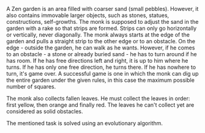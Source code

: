 A Zen garden is an area filled with coarser sand (small pebbles). However, it also contains immovable larger objects, such as stones, statues, constructions, self-growths. The monk is supposed to adjust the sand in the garden with a rake so that strips are formed. Strips can only go horizontally or vertically, never diagonally. The monk always starts at the edge of the garden and pulls a straight strip to the other edge or to an obstacle. On the edge - outside the garden, he can walk as he wants. However, if he comes to an obstacle - a stone or already buried sand - he has to turn around if he has room. If he has free directions left and right, it is up to him where he turns. If he has only one free direction, he turns there. If he has nowhere to turn, it's game over. A successful game is one in which the monk can dig up the entire garden under the given rules, in this case the maximum possible number of squares.

The monk also collects fallen leaves. He must collect the leaves in order: first yellow, then orange and finally red. The leaves he can't collect yet are considered as solid obstacles.

The mentioned task is solved using an evolutionary algorithm.
